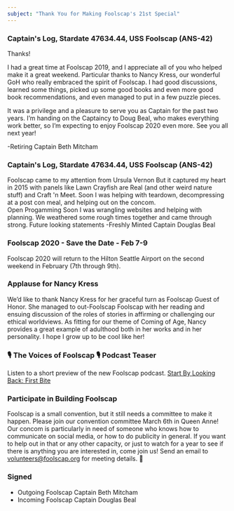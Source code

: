 ```yaml
---
subject: "Thank You for Making Foolscap's 21st Special"
---
```



### Captain's Log, Stardate 47634.44, USS Foolscap (ANS-42)
Thanks!

I had a great time at Foolscap 2019, and I appreciate all of you who helped make it a great weekend. Particular thanks to Nancy Kress, our wonderful GoH who really embraced the spirit of Foolscap. I had good discussions, learned some things, picked up some good books and even more good book recommendations, and even managed to put in a few puzzle pieces.

It was a privilege and a pleasure to serve you as Captain for the past two years. I’m handing on the Captaincy to Doug Beal, who makes everything work better, so I’m expecting to enjoy Foolscap 2020 even more. See you all next year!

-Retiring Captain Beth Mitcham

### Captain's Log, Stardate 47634.44, USS Foolscap (ANS-42)
Foolscap came to my attention from Ursula Vernon  But it captured my heart in 2015 with panels like Lawn Crayfish are Real (and other weird nature stuff) and Craft 'n Meet. Soon I was helping with teardown, decompressing at a post con meal, and helping out on the concom.  
Open Progamming 
Soon I was wrangling websites and helping with planning. 
We weathered some rough times together and came through strong. 
Future looking statements
-Freshly Minted Captain Douglas Beal


### Foolscap 2020 - Save the Date - Feb 7-9
Foolscap 2020 will return to the Hilton Seattle Airport on the second weekend in February (7th through 9th). 

### Applause for Nancy Kress
We’d like to thank Nancy Kress for her graceful turn as Foolscap Guest of Honor. She managed to out-Foolscap Foolscap with her reading and ensuing discussion of the roles of stories in affirming or challenging our ethical worldviews. As fitting for our theme of Coming of Age, Nancy provides a great example of adulthood both in her works and in her personality. I hope I grow up to be cool like her!

### 🎙 The Voices of Foolscap 🎙 Podcast Teaser
Listen to a short preview of the new Foolscap podcast.  [Start By Looking Back: First Bite](https://podcast.foolscap.org/000/)

### Participate in Building Foolscap
Foolscap is a small convention, but it still needs a committee to make it happen. Please join our convention committee March 6th in Queen Anne! Our concom is particularly in need of someone who knows how to communicate on social media, or how to do publicity in general.  If you want to help out in that or any other capacity, or just to watch for a year to see if there is anything you are interested in, come join us! Send an email to [volunteers@foolscap.org](mailto:volunteers@foolscap.org) for meeting details. 🍬


### Signed
 - Outgoing Foolscap Captain Beth Mitcham
 - Incoming Foolscap Captain Douglas Beal

